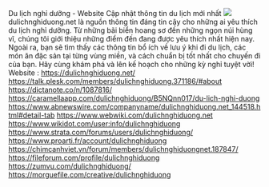 Du lịch nghỉ dưỡng - Website Cập nhật thông tin du lịch mới nhất
![](https://s3-ap-northeast-1.amazonaws.com/g0v-hackmd-images/uploads/upload_48fb6d3e976da35b37d80e3c45335470.jpg)
dulichnghiduong.net là nguồn thông tin đáng tin cậy cho những ai yêu thích du lịch nghỉ dưỡng. Từ những bãi biển hoang sơ đến những ngọn núi hùng vĩ, chúng tôi giới thiệu những điểm đến đang được yêu thích nhất hiện nay. Ngoài ra, bạn sẽ tìm thấy các thông tin bổ ích về lưu ý khi đi du lịch, các món ăn đặc sản tại từng vùng miền, và cách chuẩn bị tốt nhất cho chuyến đi của bạn. Hãy cùng khám phá và lên kế hoạch cho những kỳ nghỉ tuyệt vời!
Website : https://dulichnghiduong.net/
https://talk.plesk.com/members/dulichnghiduong.371186/#about
https://dictanote.co/n/1087816/
https://caramellaapp.com/dulichnghiduong/B5NQnn017/du-lich-nghi-duong
https://www.abnewswire.com/companyname/dulichnghiduong.net_144518.html#detail-tab
https://www.webwiki.com/dulichnghiduong.net
https://www.wikidot.com/user:info/dulichnghiduong
https://www.strata.com/forums/users/dulichnghiduong/
https://www.proarti.fr/account/dulichnghiduong
https://chimcanhviet.vn/forum/members/dulichnghiduongnet.187847/
https://fileforum.com/profile/dulichnghiduong
https://zumvu.com/dulichnghiduong/
https://morguefile.com/creative/dulichnghiduong